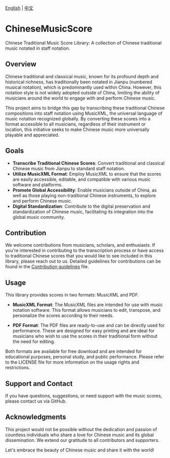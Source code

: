 [English](README.md) | [中文](README.cn.md)

# ChineseMusicScore
Chinese Traditional Music Score Library: A collection of Chinese traditional music notated in staff notation. 


## Overview

Chinese traditional and classical music, known for its profound depth and historical richness, has traditionally been notated in Jianpu (numbered musical notation), which is predominantly used within China. However, this notation style is not widely adopted outside of China, limiting the ability of musicians around the world to engage with and perform Chinese music.

This project aims to bridge this gap by transcribing these traditional Chinese compositions into staff notation using MusicXML, the universal language of music notation recognized globally. By converting these scores into a format accessible to all musicians, regardless of their instrument or location, this initiative seeks to make Chinese music more universally playable and appreciated.

## Goals

- **Transcribe Traditional Chinese Scores**: Convert traditional and classical Chinese music from Jianpu to standard staff notation.
- **Utilize MusicXML Format**: Employ MusicXML to ensure that the scores are easily accessible, editable, and compatible with various music software and platforms.
- **Promote Global Accessibility**: Enable musicians outside of China, as well as those playing non-traditional Chinese instruments, to explore and perform Chinese music.
- **Digital Standardization**: Contribute to the digital preservation and standardization of Chinese music, facilitating its integration into the global music community.

## Contribution

We welcome contributions from musicians, scholars, and enthusiasts. If you're interested in contributing to the transcription process or have access to traditional Chinese scores that you would like to see included in this library, please reach out to us. Detailed guidelines for contributions can be found in the [Contribution guidelines](doc/CONTRIBUTING.md) file.

## Usage

This library provides scores in two formats: MusicXML and PDF.

- **MusicXML Format**: The MusicXML files are intended for use with music notation software. This format allows musicians to edit, transpose, and personalize the scores according to their needs.

- **PDF Format**: The PDF files are ready-to-use and can be directly used for performance. These are designed for easy printing and are ideal for musicians who wish to use the scores in their traditional form without the need for editing.

Both formats are available for free download and are intended for educational purposes, personal study, and public performance. Please refer to the LICENSE file for more information on the usage rights and restrictions.

## Support and Contact

If you have questions, suggestions, or need support with the music scores, please contact us via GitHub.

## Acknowledgments

This project would not be possible without the dedication and passion of countless individuals who share a love for Chinese music and its global dissemination. We extend our gratitude to all contributors and supporters.

Let's embrace the beauty of Chinese music and share it with the world!


